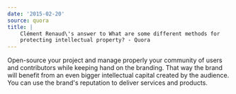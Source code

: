 ```yaml
---
date: '2015-02-20'
source: quora
title: |
    Clément Renaud\'s answer to What are some different methods for
    protecting intellectual property? - Quora
---
```


Open-source your project and manage properly your community of users and
contributors while keeping hand on the branding. That way the brand will
benefit from an even bigger intellectual capital created by the
audience. You can use the brand\'s reputation to deliver services and
products.
